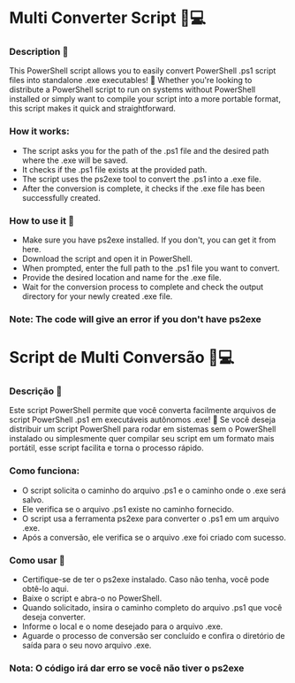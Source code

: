 # Multi Converter Script 🔄💻
### Description 📜
This PowerShell script allows you to easily convert PowerShell .ps1 script files into standalone .exe executables! 🚀 Whether you're looking to distribute a PowerShell script to run on systems without PowerShell installed or simply want to compile your script into a more portable format, this script makes it quick and straightforward.

### How it works:
- The script asks you for the path of the .ps1 file and the desired path where the .exe will be saved.
- It checks if the .ps1 file exists at the provided path.
- The script uses the ps2exe tool to convert the .ps1 into a .exe file.
- After the conversion is complete, it checks if the .exe file has been successfully created.

### How to use it 🔧
- Make sure you have ps2exe installed. If you don't, you can get it from here.
- Download the script and open it in PowerShell.
- When prompted, enter the full path to the .ps1 file you want to convert.
- Provide the desired location and name for the .exe file.
- Wait for the conversion process to complete and check the output directory for your newly created .exe file.

### Note: The code will give an error if you don't have ps2exe



# Script de Multi Conversão 🔄💻
### Descrição 📜
Este script PowerShell permite que você converta facilmente arquivos de script PowerShell .ps1 em executáveis autônomos .exe! 🚀 Se você deseja distribuir um script PowerShell para rodar em sistemas sem o PowerShell instalado ou simplesmente quer compilar seu script em um formato mais portátil, esse script facilita e torna o processo rápido.

### Como funciona:
- O script solicita o caminho do arquivo .ps1 e o caminho onde o .exe será salvo.
- Ele verifica se o arquivo .ps1 existe no caminho fornecido.
- O script usa a ferramenta ps2exe para converter o .ps1 em um arquivo .exe.
- Após a conversão, ele verifica se o arquivo .exe foi criado com sucesso.

### Como usar 🔧
- Certifique-se de ter o ps2exe instalado. Caso não tenha, você pode obtê-lo aqui.
- Baixe o script e abra-o no PowerShell.
- Quando solicitado, insira o caminho completo do arquivo .ps1 que você deseja converter.
- Informe o local e o nome desejado para o arquivo .exe.
- Aguarde o processo de conversão ser concluído e confira o diretório de saída para o seu novo arquivo .exe.

### Nota: O código irá dar erro se você não tiver o ps2exe
